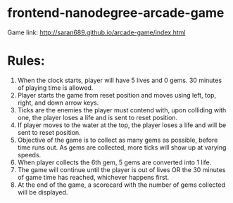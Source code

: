 frontend-nanodegree-arcade-game
===============================
Game link: http://saran689.github.io/arcade-game/index.html

Rules:
======
1. When the clock starts, player will have 5 lives and 0 gems. 
30 minutes of playing time is allowed.
2. Player starts the game from reset position and moves using left, 
top, right, and down arrow keys.
3. Ticks are the enemies the player must contend with, upon colliding 
with one, the player loses a life and is sent to reset position.
4. If player moves to the water at the top, the player loses a life 
and will be sent to reset position.
5. Objective of the game is to collect as many gems as possible, before time 
runs out. As gems are collected, more ticks will show up at varying speeds.
6. When player collects the 6th gem, 5 gems are converted into 1 life.
7. The game will continue until the player is out of lives OR the 30 minutes
 of game time has reached, whichever happens first. 
8. At the end of the game, a scorecard with the number of gems collected
 will be displayed.


